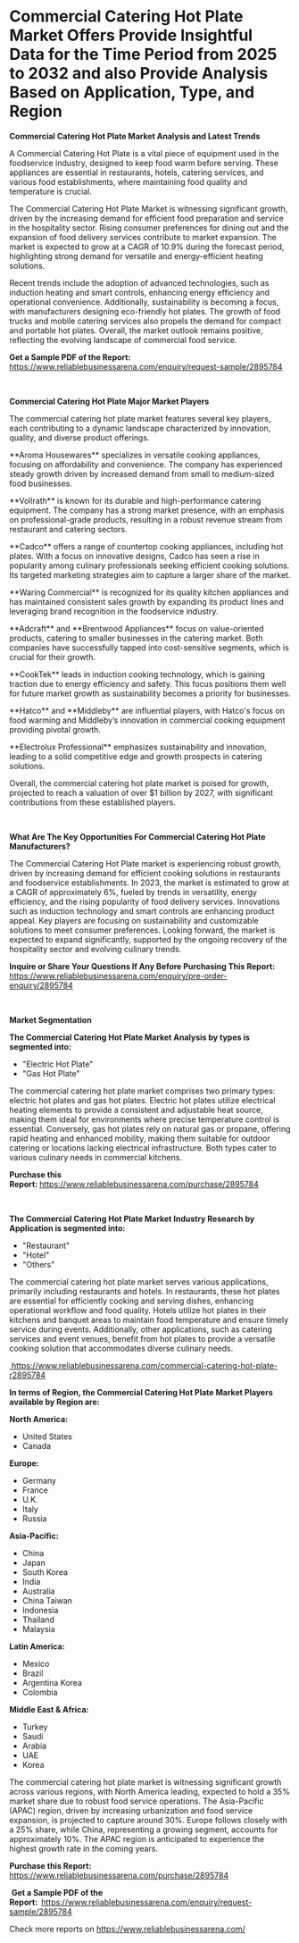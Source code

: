 <p><h1>Commercial Catering Hot Plate Market Offers Provide Insightful Data for the Time Period from 2025 to 2032 and also Provide Analysis Based on Application, Type, and Region</h1></p><p><strong>Commercial Catering Hot Plate Market Analysis and Latest Trends</strong></p>
<p><p>A Commercial Catering Hot Plate is a vital piece of equipment used in the foodservice industry, designed to keep food warm before serving. These appliances are essential in restaurants, hotels, catering services, and various food establishments, where maintaining food quality and temperature is crucial.</p><p>The Commercial Catering Hot Plate Market is witnessing significant growth, driven by the increasing demand for efficient food preparation and service in the hospitality sector. Rising consumer preferences for dining out and the expansion of food delivery services contribute to market expansion. The market is expected to grow at a CAGR of 10.9% during the forecast period, highlighting strong demand for versatile and energy-efficient heating solutions.</p><p>Recent trends include the adoption of advanced technologies, such as induction heating and smart controls, enhancing energy efficiency and operational convenience. Additionally, sustainability is becoming a focus, with manufacturers designing eco-friendly hot plates. The growth of food trucks and mobile catering services also propels the demand for compact and portable hot plates. Overall, the market outlook remains positive, reflecting the evolving landscape of commercial food service.</p></p>
<p><strong>Get a Sample PDF of the Report:&nbsp;</strong> <a href="https://www.reliablebusinessarena.com/enquiry/request-sample/2895784?utm_campaign=3212&utm_medium=2&utm_source=Github&utm_content=ia&utm_term=15032025&utm_id=commercial-catering-hot-plate">https://www.reliablebusinessarena.com/enquiry/request-sample/2895784</a></p>
<p>&nbsp;</p>
<p><strong>Commercial Catering Hot Plate Major Market Players</strong></p>
<p><p>The commercial catering hot plate market features several key players, each contributing to a dynamic landscape characterized by innovation, quality, and diverse product offerings.</p><p>**Aroma Housewares** specializes in versatile cooking appliances, focusing on affordability and convenience. The company has experienced steady growth driven by increased demand from small to medium-sized food businesses.</p><p>**Vollrath** is known for its durable and high-performance catering equipment. The company has a strong market presence, with an emphasis on professional-grade products, resulting in a robust revenue stream from restaurant and catering sectors.</p><p>**Cadco** offers a range of countertop cooking appliances, including hot plates. With a focus on innovative designs, Cadco has seen a rise in popularity among culinary professionals seeking efficient cooking solutions. Its targeted marketing strategies aim to capture a larger share of the market.</p><p>**Waring Commercial** is recognized for its quality kitchen appliances and has maintained consistent sales growth by expanding its product lines and leveraging brand recognition in the foodservice industry.</p><p>**Adcraft** and **Brentwood Appliances** focus on value-oriented products, catering to smaller businesses in the catering market. Both companies have successfully tapped into cost-sensitive segments, which is crucial for their growth.</p><p>**CookTek** leads in induction cooking technology, which is gaining traction due to energy efficiency and safety. This focus positions them well for future market growth as sustainability becomes a priority for businesses.</p><p>**Hatco** and **Middleby** are influential players, with Hatco's focus on food warming and Middleby’s innovation in commercial cooking equipment providing pivotal growth.</p><p>**Electrolux Professional** emphasizes sustainability and innovation, leading to a solid competitive edge and growth prospects in catering solutions.</p><p>Overall, the commercial catering hot plate market is poised for growth, projected to reach a valuation of over $1 billion by 2027, with significant contributions from these established players.</p></p>
<p>&nbsp;</p>
<p><strong>What Are The Key Opportunities For Commercial Catering Hot Plate Manufacturers?</strong></p>
<p><p>The Commercial Catering Hot Plate market is experiencing robust growth, driven by increasing demand for efficient cooking solutions in restaurants and foodservice establishments. In 2023, the market is estimated to grow at a CAGR of approximately 6%, fueled by trends in versatility, energy efficiency, and the rising popularity of food delivery services. Innovations such as induction technology and smart controls are enhancing product appeal. Key players are focusing on sustainability and customizable solutions to meet consumer preferences. Looking forward, the market is expected to expand significantly, supported by the ongoing recovery of the hospitality sector and evolving culinary trends.</p></p>
<p><strong>Inquire or Share Your Questions If Any Before Purchasing This Report:</strong> <a href="https://www.reliablebusinessarena.com/enquiry/pre-order-enquiry/2895784?utm_campaign=3212&utm_medium=2&utm_source=Github&utm_content=ia&utm_term=15032025&utm_id=commercial-catering-hot-plate">https://www.reliablebusinessarena.com/enquiry/pre-order-enquiry/2895784</a></p>
<p>&nbsp;</p>
<p><strong>Market Segmentation</strong></p>
<p><strong>The Commercial Catering Hot Plate Market Analysis by types is segmented into:</strong></p>
<p><ul><li>"Electric Hot Plate"</li><li>"Gas Hot Plate"</li></ul></p>
<p><p>The commercial catering hot plate market comprises two primary types: electric hot plates and gas hot plates. Electric hot plates utilize electrical heating elements to provide a consistent and adjustable heat source, making them ideal for environments where precise temperature control is essential. Conversely, gas hot plates rely on natural gas or propane, offering rapid heating and enhanced mobility, making them suitable for outdoor catering or locations lacking electrical infrastructure. Both types cater to various culinary needs in commercial kitchens.</p></p>
<p><strong>Purchase this Report:&nbsp;</strong><a href="https://www.reliablebusinessarena.com/purchase/2895784?utm_campaign=3212&utm_medium=2&utm_source=Github&utm_content=ia&utm_term=15032025&utm_id=commercial-catering-hot-plate">https://www.reliablebusinessarena.com/purchase/2895784</a></p>
<p>&nbsp;</p>
<p><strong>The Commercial Catering Hot Plate Market Industry Research by Application is segmented into:</strong></p>
<p><ul><li>"Restaurant"</li><li>"Hotel"</li><li>"Others"</li></ul></p>
<p><p>The commercial catering hot plate market serves various applications, primarily including restaurants and hotels. In restaurants, these hot plates are essential for efficiently cooking and serving dishes, enhancing operational workflow and food quality. Hotels utilize hot plates in their kitchens and banquet areas to maintain food temperature and ensure timely service during events. Additionally, other applications, such as catering services and event venues, benefit from hot plates to provide a versatile cooking solution that accommodates diverse culinary needs.</p></p>
<p><a href="https://www.reliablebusinessarena.com/commercial-catering-hot-plate-r2895784?utm_campaign=3212&utm_medium=2&utm_source=Github&utm_content=ia&utm_term=15032025&utm_id=commercial-catering-hot-plate">&nbsp;https://www.reliablebusinessarena.com/commercial-catering-hot-plate-r2895784</a></p>
<p><strong>In terms of Region, the Commercial Catering Hot Plate Market Players available by Region are:</strong></p>
<p>
    <p> <strong> North America: </strong>
        <ul>
            <li>United States</li>
            <li>Canada</li>
        </ul>
        </p> 
    <p> <strong> Europe: </strong>
        <ul>
            <li>Germany</li>
            <li>France</li>
            <li>U.K.</li>
            <li>Italy</li>
            <li>Russia</li>
        </ul>
        </p> 
    <p> <strong> Asia-Pacific: </strong>
        <ul>
            <li>China</li>
            <li>Japan</li>
            <li>South Korea</li>
            <li>India</li>
            <li>Australia</li>
            <li>China Taiwan</li>
            <li>Indonesia</li>
            <li>Thailand</li>
            <li>Malaysia</li>
        </ul>
        </p> 
    <p> <strong> Latin America: </strong>
        <ul>
            <li>Mexico</li>
            <li>Brazil</li>
            <li>Argentina Korea</li>
            <li>Colombia</li>
        </ul>
        </p> 
    <p> <strong> Middle East & Africa: </strong>
        <ul>
            <li>Turkey</li>
            <li>Saudi</li>
            <li>Arabia</li>
            <li>UAE</li>
            <li>Korea</li>
        </ul>
    </p>
    </p>
<p><p>The commercial catering hot plate market is witnessing significant growth across various regions, with North America leading, expected to hold a 35% market share due to robust food service operations. The Asia-Pacific (APAC) region, driven by increasing urbanization and food service expansion, is projected to capture around 30%. Europe follows closely with a 25% share, while China, representing a growing segment, accounts for approximately 10%. The APAC region is anticipated to experience the highest growth rate in the coming years.</p></p>
<p><strong>Purchase this Report: </strong><a href="https://www.reliablebusinessarena.com/purchase/2895784?utm_campaign=3212&utm_medium=2&utm_source=Github&utm_content=ia&utm_term=15032025&utm_id=commercial-catering-hot-plate">https://www.reliablebusinessarena.com/purchase/2895784</a></p>
<p>&nbsp;<strong>Get a Sample PDF of the Report:&nbsp;&nbsp;</strong><a href="https://www.reliablebusinessarena.com/enquiry/request-sample/2895784?utm_campaign=3212&utm_medium=2&utm_source=Github&utm_content=ia&utm_term=15032025&utm_id=commercial-catering-hot-plate">https://www.reliablebusinessarena.com/enquiry/request-sample/2895784</a></p>
<p><strong></strong></p>
<p>Check more reports on <a href="https://www.reliablebusinessarena.com/?utm_campaign=3212&utm_medium=2&utm_source=Github&utm_content=ia&utm_term=15032025&utm_id=commercial-catering-hot-plate">https://www.reliablebusinessarena.com/</a></p>